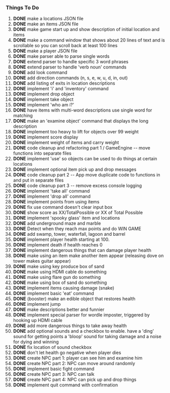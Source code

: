 ### Things To Do

1. **DONE** make a locations JSON file
2. **DONE** make an items JSON file
3. **DONE** make game start up and show description of initial location and items
4. **DONE** make a command window that shows about 20 lines of text and is scrollable so you can scroll back at least 100 lines
5. **DONE** make a player JSON file
6. **DONE** make parser able to parse single words
7. **DONE** extend parser to handle specific 3 word phrases
8. **DONE** extend parser to handle 'verb noun' commands
9. **DONE** add look command
10. **DONE** add direction commands (n, s, e, w, u, d, in, out)
11. **DONE** add listing of exits in location descriptions
12. **DONE** implement 'i' and 'inventory' command
13. **DONE** implement drop object
14. **DONE** implement take object
15. **DONE** implement 'who am i?'
16. **DONE** have items with multi-word descriptions use single word for matching
17. **DONE** make an 'examine object' command that displays the long description
18. **DONE** implement too heavy to lift for objects over 99 weight
19. **DONE** implement score display
20. **DONE** implement weight of items and carry weight
21. **DONE** code cleanup and refactoring part 1 / GameEngine -- move functions into separate files
22. **DONE** implement 'use' so objects can be used to do things at certain locations
23. **DONE** implement optional item pick up and drop messages
24. **DONE** code cleanup part 2 -- App move duplicate code to functions in and put in separate files
25. **DONE** code cleanup part 3 -- remove excess console logging
26. **DONE** implement 'take all' command
27. **DONE** implement 'drop all' command
28. **DONE** implement points from using items
29. **DONE** fix use command doesn't clear input box
30. **DONE** show score as XX/TotalPossible or XX of Total Possible
31. **DONE** implement 'spooky glass' item and locations
32. **DONE** add underground maze and marble
33. **DONE** Detect when they reach max points and do WIN GAME
34. **DONE** add swamp, tower, waterfall, lagoon and barrel
35. **DONE** implement player health starting at 100.
36. **DONE** implement death if health reaches 0 
37. **DONE** implement dangerous things that can damage player health
38. **DONE** make using an item make another item appear (releasing dove on tower makes guitar appear)
39. **DONE** make using key produce box of sand
40. **DONE** make using HDMI cable do something
41. **DONE** make using flare gun do something
42. **DONE** make using box of sand do something
43. **DONE** implement items causing damage (snake)
44. **DONE** implement basic 'eat' command
45. **DONE** (booster) make an edible object that restores health
46. **DONE** implement jump
47. **DONE** make descriptions better and funnier
48. **DONE** implement special parser for wordle imposter, triggered by hooking up HDMI cable
49. **DONE** add more dangerous things to take away health
50. **DONE** add optional sounds and a checkbox to enable. have a 'ding' sound for getting points a 'bloop' sound for taking damage and a noise for dying and winning
51. **DONE** fix location of sound checkbox
52. **DONE** don't let health go negative when player dies
53. **DONE** create NPC part 1: player can see him and examine him
54. **DONE** create NPC part 2: NPC can move around randomly
55. **DONE** implement basic fight command 
56. **DONE** create NPC part 3: NPC can talk
57. **DONE** create NPC part 4: NPC can pick up and drop things
58. **DONE** implement quit command with confirmation



